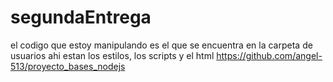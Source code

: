 # segundaEntrega
el codigo que estoy manipulando es el que se encuentra en la carpeta de usuarios ahi estan los estilos, los scripts y el html
https://github.com/angel-513/proyecto_bases_nodejs